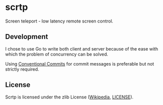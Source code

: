# scrtp

Screen teleport - low latency remote screen control.

## Development

I chose to use Go to write both client and server because of the ease with which
the problem of concurrency can be solved.

Using [Conventional Commits](https://www.conventionalcommits.org) for commit
messages is preferable but not strictly required.

## License

Scrtp is licensed under the zlib License
([Wikipedia](https://en.wikipedia.org/wiki/Zlib_License), [LICENSE](/LICENSE)).
